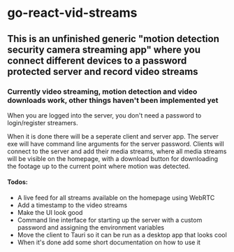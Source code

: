 # go-react-vid-streams

## This is an unfinished generic "motion detection security camera streaming app" where you connect different devices to a password protected server and record video streams

### Currently video streaming, motion detection and video downloads work, other things haven't been implemented yet

When you are logged into the server, you don't need a password to login/register streamers.

When it is done there will be a seperate client and server app. The server exe will have command line arguments for the server password. Clients will connect to the server and add their media streams, where all media streams will be visible on the homepage, with a download button for downloading the footage up to the current point where motion was detected.

#### Todos:

- A live feed for all streams available on the homepage using WebRTC
- Add a timestamp to the video streams
- Make the UI look good
- Command line interface for starting up the server with a custom password and assigning the environment variables
- Move the client to Tauri so it can be run as a desktop app that looks cool
- When it's done add some short documentation on how to use it
